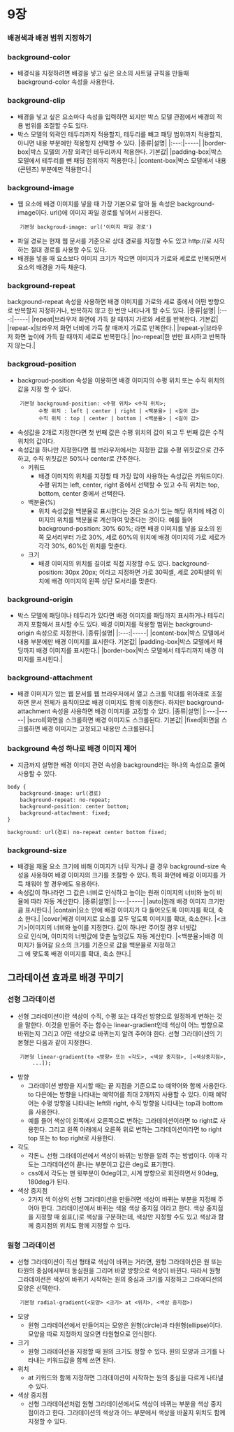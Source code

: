 # 9장

### 배경색과 배경 범위 지정하기

### background-color
- 배경식을 지정하려면 배경을 넣고 싶은 요소의 사트일 규칙을 만들때 background-color 속성을 사용한다.

###  background-clip
- 배경을 넣고 싶은 요소마다 속성을 입력하면 되지만 박스 모델 관점에서 배경의 적용 범위를 조절할 수도 있다.
- 박스 모델의 외곽인 테두리까지 적용할지, 테두리를 빼고 패딩 범위까지 적용할지, 아니면 내용 부분에만 적용할지 선택할 수 있다.
|종류|설명|
|:---:|-----|
|border-box|박스 모델의 가장 외곽인 테두리까지 적용한다. 기본값|
|padding-box|박스 모델에서 테두리를 뺀 패딩 점위까지 적용한다.|
|content-box|박스 모델에서 내용(콘텐츠) 부분에만 적용한다.|

### background-image
- 웹 요소에 배경 이미지를 넣을 때 가장 기본으로 알아 둘 속성은 background-image이다. url()에 이미지 파일 경로를 넣어서 사용한다.
```
	기본형 backgroud-image: url('이미지 파일 경로')
```
- 파일 경로는 현재 웹 문서를 기준으로 상대 경로를 지정할 수도 있고 http://로 시작하는 절대 경로를 사용할 수도 있다.
- 배경을 넣을 때 요소보다 이미지 크기가 작으면 이미지가 가로와 세로로 반복되면서 요소의 배경을 가득 채운다.

### background-repeat
background-repeat 속성을 사용하면 배경 이미지를 가로와 세로 중에서 어떤 방향으로 반복할지 지정하거나, 반복하지 않고 한 번만 나타나게 할 수도 있다.
|종류|설명|
|:---:|-----|
|repeat|브라우저 화면에 가득 찰 때까지 가로와 세로를 반복한다. 기본값|
|repeat-x|브라우저 화면 너비에 가득 찰 때까지 가로로 반복한다.|
|repeat-y|브라우저 화면 높이에 가득 찰 때까지 세로로 반복한다.|
|no-repeat|한 번만 표시하고 반복하지 않는다.|

### backgroud-position
- backgroud-position 속성을 이용하면 배경 이미지의 수평 위치 또는 수직 위치의 값을 지정 할 수 있다.
```
	기본형 background-position: <수평 위치> <수직 위치>;
		  수평 위치 : left | center | right | <백분율> | <길이 값>
		  수직 위치 : top | center | bottom | <백분율> | <길이 값>
```
- 속성값을 2개로 지정한다면 첫 번째 값은 수평 위치의 값이 되고 두 번째 값은 수직 위치의 값이다.
- 속성값을 하나만 지정한다면 웹 브라우저에서는 지정한 값을 수평 위칫값으로 간주하고, 수직 위칫값은 50%나 center로 간주한다.
	- 키워드
		- 배경 이미지의 위치를 지정할 때 가장 많이 사용하는 속성값은 키워드이다. 수평 위치는 left, center, right 중에서 선택할 수 있고 수직 위치는 top, bottom, center 중에서 선택한다.
	- 백분율(%)
		- 위치 속성값을 백분율로 표시한다는 것은 요소가 있는 해당 위치에 배경 이미지의 위치를 백분율로 계산하여 맞춘다는 것이다. 예를 들어 background-position: 30% 60%; 라면 배경 이미지를 넣을 요소의 왼쪽 모서리부터 가로 30%, 세로 60%의 위치에 배경 이미지의 가로 세로가 각각 30%, 60%인 위치를 맞춘다.
	- 크기
		- 배경 이미지의 위치를 길이로 직접 지정할 수도 있다. background-position: 30px 20px; 이라고 지정하면 가로 30픽셀, 세로 20픽셀의 위치에 배경 이미지의 왼쪽 상단 모서리를 맞춘다.

### background-origin
- 박스 모델에 패딩이나 테두리가 있다면 배경 이미지를 패딩까지 표시하거나 테두리까지 포함해서 표시할 수도 있다. 배경 이미지를 적용할 범위는 background-origin 속성으로 지정한다.
|종류|설명|
|:---:|-----|
|content-box|박스 모델에서 내용 부분에만 배경 이미지를 표시한다. 기본값|
|padding-box|박스 모델에서 패딩까지 배경 이미지를 표시한다.|
|border-box|박스 모델에서 테두리까지 배경 이미지를 표시힌다.|

### background-attachment
- 배경 이미지가 있는 웹 문서를 웹 브라우저에서 열고 스크롤 막대를 위아래로 조절하면 문서 전체가 움직이므로 배경 이미지도 함께 이동한다. 하지만 background-attachment 속성을 사용하면 배경 이미지를 고정할 수 있다.
|종류|설명|
|:---:|-----|
|scroll|화면을 스크롤하면 배경 이미지도 스크롤된다. 기본값|
|fixed|화면을 스크롤하면 배경 이미지는 고정되고 내용만 스크롤된다.|

### background 속성 하나로 배경 이미지 제어
- 지금까지 설명한 배경 이미지 관련 속성을 background라는 하나의 속성으로 줄여 사용할 수 있다.
```html
body {
	background-image: url(경로)
	background-repeat: no-repeat;
	background-position: center bottom;
	background-attachment: fixed;
}

background: url(경로) no-repeat center bottom fixed;
```

### background-size
- 배경을 채울 요소 크기에 비해 이미지가 너무 작거나 클 경우 background-size 속성을 사용하여 배경 이미지의 크기를 조절할 수 있다. 특히 화면에 배경 이미지를 가득 채워야 할 경우에도 유용하다.
- 속성값이 하나라면 그 값은 너비로 인식하고 높이는 원래 이미지의 너비와 높이 비율에 따라 자동 계산한다.
|종류|설명|
|:---:|-----|
|auto|원래 배경 이미지 크기만큼 표시한다.|
|contain|요소 안에 배경 이미지가 다 들어오도록 이미지를 확대, 축소 한다.|
|cover|배경 이미지로 요소를 모두 덮도록 이미지를 확대, 축소한다.
|<크기>|이미지의 너비와 높이를 지정한다. 값이 하나만 주어질 경우 너빗값<br>으로 인식며, 이미지의 너빗값에 맞춘 높잇값도 자동 계산한다.
|<백분율>|배경 이미지가 들어갈 요소의 크기를 기준으로 값을 백분율로 지정하고<br> 그 에 맞도록 배경 이미지를 확대, 축소 한다.|

## 그라데이션 효과로 배경 꾸미기

### 선형 그라데이션
- 선형 그라데이션이란 색상이 수직, 수평 또는 대각선 방향으로 일정하게 변하는 것을 말한다. 이것을 만들어 주는 함수는 linear-gradient인데 색상이 어느 방향으로 바뀌는지 그리고 어떤 색상으로 바뀌는지 알려 주어야 한다. 선형 그라데이션의 기본형은 다음과 같이 지정한다.
```
	기본형 linear-gradient(to <방향> 또는 <각도>, <색상 중지점>, [<색상중지점>, 
        ...]);
```
- 방향
	- 그라데이션 방향을 지시할 때는 끝 지점을 기준으로 to 예약어와 함께 사용한다. to 다은에는 방향을 나타내는 예약어를 최대 2개까지 사용할 수 있다. 이때 예약어는 수평 방향을 나타내는 left와 right, 수직 방향을 나타내는 top과 bottom을 사용한다.
	- 예를 들어 색상이 왼쪽에서 오른쪽으로 변하는 그라데이션이라면 to right로 사용한다. 그리고 왼쪽 아래에서 오른쪽 위로 변하는 그라데이션이라면 to right top 또는 to top right로 사용한다.
- 각도
	- 각돈ㄴ 선형 그라데이션에서 색상이 바뀌는 방향을 알려 주는 방법이다. 이때 각도는 그라데이션이 끝나는 부분이고 값은 deg로 표기한다.
	- css에서 각도는 맨 윗부분이 0deg이고, 시계 방향으로 회전하면서 90deg, 180deg가 된다.
- 색상 중지점
	- 2가지 색 이상의 선형 그라데이션을 만들려면 색상이 바뀌는 부분을 지정해 주어야 한다. 그라데이션에서 바뀌는 색을 색상 중지점 이라고 한다. 색상 중지점을 지정할 때 쉼표(,)로 색상을 구분하는데, 색상만 지정할 수도 있고 색상과 함께 중지점의 위치도 함께 지정할 수 있다.

### 원형 그라데이션
- 선형 그라데이션이 직선 형태로 색상이 바뀌는 거라면, 원형 그라데이션은 원 또는 타원의 중심에서부터 동심원을 그리며 바깥 방향으로 색상이 바뀐다. 따라서 원형 그라데이션은 색상이 바뀌기 시작하는 원의 중심과 크기를 지정하고 그라에디션의 모양은 선택한다.
```
	기본형 radial-gradient(<모양> <크기> at <위치>, <색상 중지점>)
```
- 모양
	- 원형 그라데이션에서 만들어지는 모양은 원형(circle)과 타원형(ellipse)이다. 모양을 따로 지정하지 않으면 타원형으로 인식힌다.
- 크기
	- 원형 그라데이션을 지정할 때 원의 크기도 정할 수 있다. 원의 모양과 크기를 나타내는 키워드값을 함께 쓰면 된다.
- 위치
	- at 키워드와 함께 지정하면 그라데이션이 시작하는 원의 중심을 다르게 나타낼 수 있다.
- 색상 중지점
	- 선형 그라데이션처럼 원형 그라데이션에서도 색상이 바뀌는 부분을 색상 중지점이라고 한다. 그라데이션의 색상과 어느 부분에서 색상을 바꿀지 위치도 함께 지정할 수 있다.
